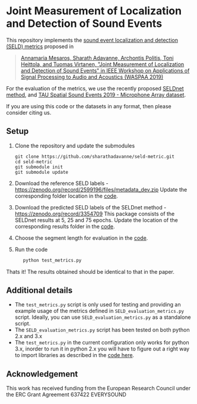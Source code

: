 # Joint Measurement of Localization and Detection of Sound Events

This repository implements the [sound event localization and detection (SELD) metrics](https://www.aane.in/research/computational-audio-scene-analysis-casa/sound-event-localization-detection-and-tracking#h.ragsbsp7ujs) proposed in 

> [Annamaria Mesaros, Sharath Adavanne, Archontis Politis, Toni Heittola, and Tuomas Virtanen, "Joint Measurement of Localization and Detection of Sound Events" in IEEE Workshop on Applications of Signal Processing to Audio and Acoustics (WASPAA 2019)](http://www.cs.tut.fi/~mesaros/pubs/mesaros_Joint_localization_and_detection_WASPAA2019.pdf)

For the evaluation of the metrics, we use the recently proposed [SELDnet method](https://github.com/sharathadavanne/seld-net), and [TAU Spatial Sound Events 2019 - Microphone Array dataset](https://arxiv.org/abs/1905.08546).

If you are using this code or the datasets in any format, then please consider citing us.


## Setup
1. Clone the repository and update the submodules

   ```command
   git clone https://github.com/sharathadavanne/seld-metric.git
   cd seld-metric
   git submodule init
   git submodule update
   ```
   
2. Download the reference SELD labels - https://zenodo.org/record/2599196/files/metadata_dev.zip  Update the corresponding folder location in the [code](https://github.com/sharathadavanne/seld-metric/blob/7b0b49dd23f09019d80e503605d0d350df342272/test_metrics.py#L142).
3. Download the predicted SELD labels of the SELDnet method - https://zenodo.org/record/3354709
   This package consists of the SELDnet results at 5, 25 and 75 epochs. Update the location of the corresponding results folder in the [code](https://github.com/sharathadavanne/seld-metric/blob/7b0b49dd23f09019d80e503605d0d350df342272/test_metrics.py#L143).
4. Choose the segment length for evaluation in the [code](https://github.com/sharathadavanne/seld-metric/blob/7b0b49dd23f09019d80e503605d0d350df342272/test_metrics.py#L153).
5. Run the code

     ```python
        python test_metrics.py
     ```
  
Thats it! The results obtained should be identical to that in the paper.


## Additional details
- The `test_metrics.py` script is only used for testing and providing an example usage of the metrics defined in `SELD_evaluation_metrics.py` script. Ideally, you can use `SELD_evaluation_metrics.py` as a standalone script.
- The `SELD_evaluation_metrics.py` script has been tested on both python 2.x and 3.x
- The `test_metrics.py` in the current configuration only works for python 3.x, inorder to run it in python 2.x you will have to figure out a right way to import libraries as described in the [code here](https://github.com/sharathadavanne/seld-metric/blob/c0dc9dd23147cbb08ca6e2e6d2ee78ea7e3f5855/test_metrics.py#L22).

## Acknowledgement
This work has received funding from the European Research Council under the ERC Grant Agreement 637422 EVERYSOUND
